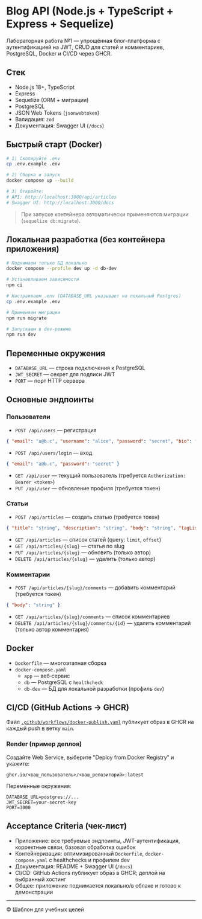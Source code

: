 # Blog API (Node.js + TypeScript + Express + Sequelize)

Лабораторная работа №1 — упрощённая блог-платформа с аутентификацией на JWT, CRUD для статей и комментариев, PostgreSQL, Docker и CI/CD через GHCR.

## Стек
- Node.js 18+, TypeScript
- Express
- Sequelize (ORM + миграции)
- PostgreSQL
- JSON Web Tokens (`jsonwebtoken`)
- Валидация: `zod`
- Документация: Swagger UI (`/docs`)

## Быстрый старт (Docker)
```bash
# 1) Скопируйте .env
cp .env.example .env

# 2) Сборка и запуск
docker compose up --build

# 3) Откройте:
# API: http://localhost:3000/api/articles
# Swagger UI: http://localhost:3000/docs
```
> При запуске контейнера автоматически применяются миграции (`sequelize db:migrate`).

## Локальная разработка (без контейнера приложения)
```bash
# Поднимаем только БД локально
docker compose --profile dev up -d db-dev

# Устанавливаем зависимости
npm ci

# Настраиваем .env (DATABASE_URL указывает на локальный Postgres)
cp .env.example .env

# Применяем миграции
npm run migrate

# Запускаем в dev-режиме
npm run dev
```

## Переменные окружения
- `DATABASE_URL` — строка подключения к PostgreSQL
- `JWT_SECRET` — секрет для подписи JWT
- `PORT` — порт HTTP сервера

## Основные эндпоинты

### Пользователи
- `POST /api/users` — регистрация
```json
{ "email": "a@b.c", "username": "alice", "password": "secret", "bio": "About me", "image_url": "https://..." }
```
- `POST /api/users/login` — вход
```json
{ "email": "a@b.c", "password": "secret" }
```
- `GET /api/user` — текущий пользователь (требуется `Authorization: Bearer <token>`)
- `PUT /api/user` — обновление профиля (требуется токен)

### Статьи
- `POST /api/articles` — создать статью (требуется токен)
```json
{ "title": "string", "description": "string", "body": "string", "tagList": ["tag1","tag2"] }
```
- `GET /api/articles` — список статей (query: `limit`, `offset`)
- `GET /api/articles/{slug}` — статья по slug
- `PUT /api/articles/{slug}` — обновить (только автор)
- `DELETE /api/articles/{slug}` — удалить (только автор)

### Комментарии
- `POST /api/articles/{slug}/comments` — добавить комментарий (требуется токен)
```json
{ "body": "string" }
```
- `GET /api/articles/{slug}/comments` — список комментариев
- `DELETE /api/articles/{slug}/comments/{id}` — удалить комментарий (только автор комментария)

## Docker
- `Dockerfile` — многоэтапная сборка
- `docker-compose.yaml`
  - `app` — веб‑сервис
  - `db` — PostgreSQL с `healthcheck`
  - `db-dev` — БД для локальной разработки (профиль `dev`)

## CI/CD (GitHub Actions → GHCR)
Файл [`.github/workflows/docker-publish.yaml`](.github/workflows/docker-publish.yaml) публикует образ в GHCR на каждый push в ветку `main`.

### Render (пример деплоя)
Создайте Web Service, выберите "Deploy from Docker Registry" и укажите:
```
ghcr.io/<ваш_пользователь>/<ваш_репозиторий>:latest
```
Переменные окружения:
```
DATABASE_URL=postgres://...
JWT_SECRET=your-secret-key
PORT=3000
```

## Acceptance Criteria (чек-лист)
- Приложение: все требуемые эндпоинты, JWT-аутентификация, корректные связи, базовая обработка ошибок
- Контейнеризация: оптимизированный `Dockerfile`, `docker-compose.yaml` с healthchecks и профилем dev
- Документация: README + Swagger UI (`/docs`)
- CI/CD: GitHub Actions публикует образ в GHCR; деплой на выбранный хостинг
- Общее: приложение поднимается локально/в облаке и готово к демонстрации

---

© Шаблон для учебных целей
